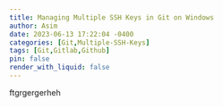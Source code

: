 ```yaml
---
title: Managing Multiple SSH Keys in Git on Windows
author: Asim
date: 2023-06-13 17:22:04 -0400
categories: [Git,Multiple-SSH-Keys]
tags: [Git,Gitlab,Github]
pin: false
render_with_liquid: false
---
```


ftgrgergerheh